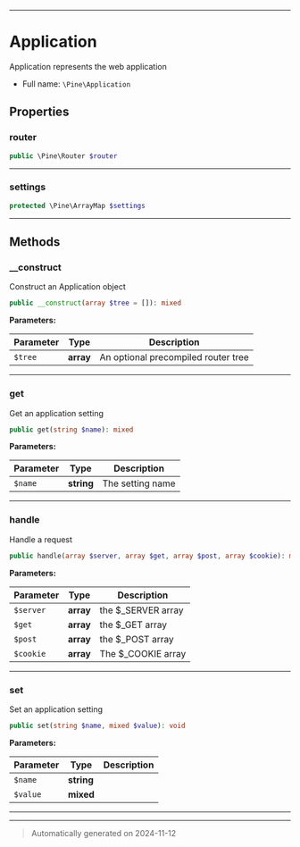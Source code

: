 ***

# Application

Application represents the web application



* Full name: `\Pine\Application`



## Properties


### router



```php
public \Pine\Router $router
```






***

### settings



```php
protected \Pine\ArrayMap $settings
```






***

## Methods


### __construct

Construct an Application object

```php
public __construct(array $tree = []): mixed
```








**Parameters:**

| Parameter | Type | Description |
|-----------|------|-------------|
| `$tree` | **array** | An optional precompiled router tree |





***

### get

Get an application setting

```php
public get(string $name): mixed
```








**Parameters:**

| Parameter | Type | Description |
|-----------|------|-------------|
| `$name` | **string** | The setting name |





***

### handle

Handle a request

```php
public handle(array $server, array $get, array $post, array $cookie): mixed
```








**Parameters:**

| Parameter | Type | Description |
|-----------|------|-------------|
| `$server` | **array** | the $_SERVER array |
| `$get` | **array** | the $_GET array |
| `$post` | **array** | the $_POST array |
| `$cookie` | **array** | The $_COOKIE array |





***

### set

Set an application setting

```php
public set(string $name, mixed $value): void
```








**Parameters:**

| Parameter | Type | Description |
|-----------|------|-------------|
| `$name` | **string** |  |
| `$value` | **mixed** |  |





***


***
> Automatically generated on 2024-11-12
